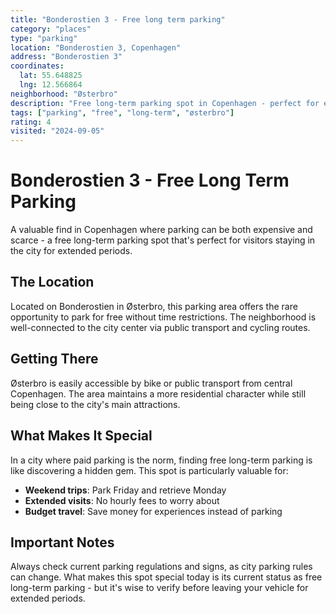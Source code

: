 ```yaml
---
title: "Bonderostien 3 - Free long term parking"
category: "places"
type: "parking"
location: "Bonderostien 3, Copenhagen"
address: "Bonderostien 3"
coordinates:
  lat: 55.648825
  lng: 12.566864
neighborhood: "Østerbro"
description: "Free long-term parking spot in Copenhagen - perfect for extended stays in the city."
tags: ["parking", "free", "long-term", "østerbro"]
rating: 4
visited: "2024-09-05"
---
```


# Bonderostien 3 - Free Long Term Parking

A valuable find in Copenhagen where parking can be both expensive and scarce - a free long-term parking spot that's perfect for visitors staying in the city for extended periods.

## The Location

Located on Bonderostien in Østerbro, this parking area offers the rare opportunity to park for free without time restrictions. The neighborhood is well-connected to the city center via public transport and cycling routes.

## Getting There

Østerbro is easily accessible by bike or public transport from central Copenhagen. The area maintains a more residential character while still being close to the city's main attractions.

## What Makes It Special

In a city where paid parking is the norm, finding free long-term parking is like discovering a hidden gem. This spot is particularly valuable for:
- **Weekend trips**: Park Friday and retrieve Monday
- **Extended visits**: No hourly fees to worry about
- **Budget travel**: Save money for experiences instead of parking

## Important Notes

Always check current parking regulations and signs, as city parking rules can change. What makes this spot special today is its current status as free long-term parking - but it's wise to verify before leaving your vehicle for extended periods.